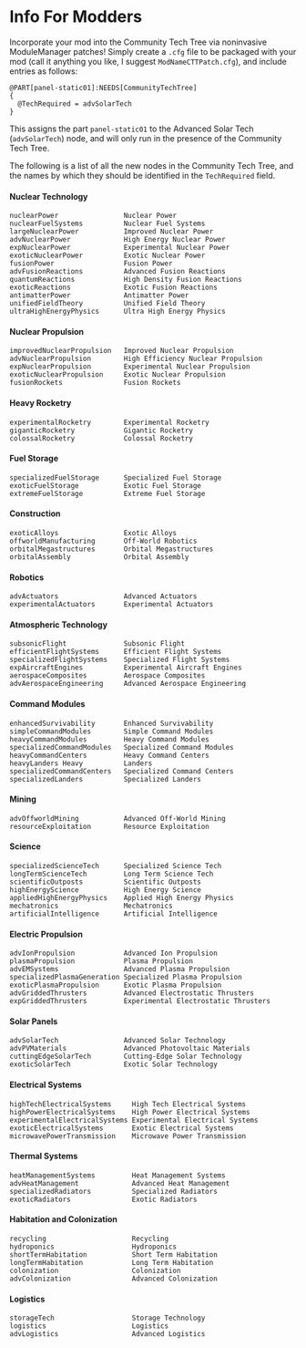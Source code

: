 # Info For Modders

Incorporate your mod into the Community Tech Tree via noninvasive ModuleManager patches!
Simply create a `.cfg` file to be packaged with your mod (call it anything you like, I suggest `ModNameCTTPatch.cfg`), and include entries as follows:

```
@PART[panel-static01]:NEEDS[CommunityTechTree]
{
  @TechRequired = advSolarTech
}
```

This assigns the part `panel-static01` to the Advanced Solar Tech (`advSolarTech`) node, and will only run in the presence of the Community Tech Tree.

The following is a list of all the new nodes in the Community Tech Tree, and the names by which they should be identified in the `TechRequired` field.
#### Nuclear Technology
```
nuclearPower                Nuclear Power
nuclearFuelSystems          Nuclear Fuel Systems
largeNuclearPower           Improved Nuclear Power
advNuclearPower             High Energy Nuclear Power
expNuclearPower             Experimental Nuclear Power
exoticNuclearPower          Exotic Nuclear Power
fusionPower                 Fusion Power
advFusionReactions          Advanced Fusion Reactions
quantumReactions            High Density Fusion Reactions
exoticReactions             Exotic Fusion Reactions
antimatterPower             Antimatter Power
unifiedFieldTheory          Unified Field Theory
ultraHighEnergyPhysics      Ultra High Energy Physics
```
#### Nuclear Propulsion
```
improvedNuclearPropulsion   Improved Nuclear Propulsion
advNuclearPropulsion        High Efficiency Nuclear Propulsion
expNuclearPropulsion        Experimental Nuclear Propulsion
exoticNuclearPropulsion     Exotic Nuclear Propulsion
fusionRockets               Fusion Rockets
```
#### Heavy Rocketry
```
experimentalRocketry        Experimental Rocketry
giganticRocketry            Gigantic Rocketry
colossalRocketry            Colossal Rocketry
```
#### Fuel Storage
```
specializedFuelStorage      Specialized Fuel Storage
exoticFuelStorage           Exotic Fuel Storage
extremeFuelStorage          Extreme Fuel Storage
```
#### Construction
```
exoticAlloys                Exotic Alloys
offworldManufacturing       Off-World Robotics
orbitalMegastructures       Orbital Megastructures
orbitalAssembly             Orbital Assembly
```
#### Robotics
```
advActuators                Advanced Actuators
experimentalActuators       Experimental Actuators
```
#### Atmospheric Technology
```
subsonicFlight              Subsonic Flight
efficientFlightSystems      Efficient Flight Systems
specializedFlightSystems    Specialized Flight Systems
expAircraftEngines          Experimental Aircraft Engines
aerospaceComposites         Aerospace Composites
advAerospaceEngineering     Advanced Aerospace Engineering
```
#### Command Modules
```
enhancedSurvivability       Enhanced Survivability
simpleCommandModules        Simple Command Modules
heavyCommandModules         Heavy Command Modules
specializedCommandModules   Specialized Command Modules
heavyCommandCenters         Heavy Command Centers
heavyLanders Heavy          Landers
specializedCommandCenters   Specialized Command Centers
specializedLanders          Specialized Landers
```
####  Mining
```
advOffworldMining           Advanced Off-World Mining
resourceExploitation        Resource Exploitation
```
#### Science
```
specializedScienceTech      Specialized Science Tech
longTermScienceTech         Long Term Science Tech
scientificOutposts          Scientific Outposts
highEnergyScience           High Energy Science
appliedHighEnergyPhysics    Applied High Energy Physics
mechatronics                Mechatronics
artificialIntelligence      Artificial Intelligence
```
#### Electric Propulsion
```
advIonPropulsion            Advanced Ion Propulsion
plasmaPropulsion            Plasma Propulsion
advEMSystems                Advanced Plasma Propulsion
specializedPlasmaGeneration Specialized Plasma Propulsion
exoticPlasmaPropulsion      Exotic Plasma Propulsion
advGriddedThrusters         Advanced Electrostatic Thrusters
expGriddedThrusters         Experimental Electrostatic Thrusters
```
#### Solar Panels
```
advSolarTech                Advanced Solar Technology
advPVMaterials              Advanced Photovoltaic Materials
cuttingEdgeSolarTech        Cutting-Edge Solar Technology
exoticSolarTech             Exotic Solar Technology
```
#### Electrical Systems
```
highTechElectricalSystems     High Tech Electrical Systems
highPowerElectricalSystems    High Power Electrical Systems
experimentalElectricalSystems Experimental Electrical Systems
exoticElectricalSystems       Exotic Electrical Systems
microwavePowerTransmission    Microwave Power Transmission
```
#### Thermal Systems
```
heatManagementSystems         Heat Management Systems
advHeatManagement             Advanced Heat Management
specializedRadiators          Specialized Radiators
exoticRadiators               Exotic Radiators
```
#### Habitation and Colonization
```
recycling                     Recycling
hydroponics                   Hydroponics
shortTermHabitation           Short Term Habitation
longTermHabitation            Long Term Habitation
colonization                  Colonization
advColonization               Advanced Colonization
```
#### Logistics
```
storageTech                   Storage Technology
logistics                     Logistics
advLogistics                  Advanced Logistics
```
